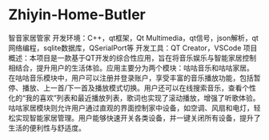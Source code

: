 # Zhiyin-Home-Butler
智音家居管家
开发环境：C++，qt框架，Qt Multimedia，qt信号，json解析，qt网络编程，sqlite数据库，QSerialPort等
开发工具：QT Creator，VSCode
项目概述：本项目是一款基于QT开发的综合性应用，旨在将音乐娱乐与智能家居控制相结合，提升用户的生活体验。应用主要分为两个模块：咕咕音乐和咕咕家居。
在咕咕音乐模块中，用户可以注册并登录账户，享受丰富的音乐播放功能，包括暂停、播放、上一首/下一首及播放模式切换。用户还可以在线搜索音乐，查看个性化的“我的喜欢”列表和最近播放列表，歌词也实现了滚动播放，增强了听歌体验。
咕咕家居模块则允许用户通过直观的界面控制家中设备，如空调、风扇和电灯，轻松实现智能家居管理。用户能够快速开关各类设备，并一键关闭所有设备，提升了生活的便利性与舒适度。
